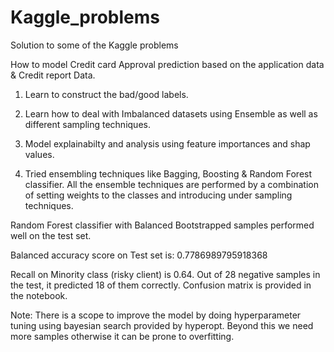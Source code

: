 # Kaggle_problems
Solution to some of the Kaggle problems 

How to model Credit card Approval prediction based on the application data & Credit report Data.

1) Learn to construct the bad/good labels. 
2) Learn how to deal with Imbalanced datasets using Ensemble as well as different sampling techniques.
3) Model explainabilty and analysis using feature importances and shap values.


4) Tried ensembling techniques like Bagging, Boosting & Random Forest classifier.
All the ensemble techniques are performed by a combination of setting weights to the classes and introducing under sampling techniques.

Random Forest classifier with Balanced Bootstrapped samples performed well on the test set.

Balanced accuracy score on Test set is: 0.7786989795918368

Recall on Minority class (risky client) is 0.64.
Out of 28 negative samples in the test, it predicted 18 of them correctly. 
Confusion matrix is provided in the notebook.

Note:
There is a scope to improve the model by doing hyperparameter tuning using bayesian search provided by hyperopt.
Beyond this we need more samples otherwise it can be prone to overfitting.


